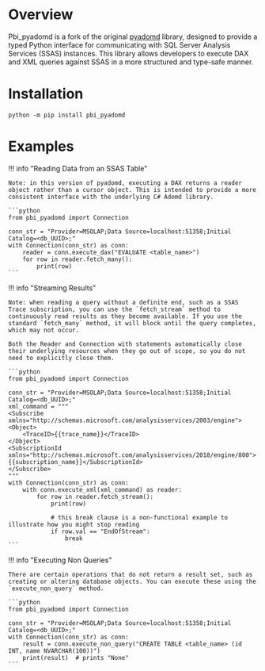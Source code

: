 # Overview

Pbi_pyadomd is a fork of the original [pyadomd](https://pypi.org/project/pyadomd/) library, designed to provide a typed Python interface for communicating with SQL Server Analysis Services (SSAS) instances. This library allows developers to execute DAX and XML queries against SSAS in a more structured and type-safe manner.

# Installation

```shell
python -m pip install pbi_pyadomd
```

# Examples


!!! info "Reading Data from an SSAS Table"

    Note: in this version of pyadomd, executing a DAX returns a reader object rather than a cursor object. This is intended to provide a more consistent interface with the underlying C# Adomd library.

    ```python
    from pbi_pyadomd import Connection

    conn_str = "Provider=MSOLAP;Data Source=localhost:51358;Initial Catalog=<db_UUID>;"
    with Connection(conn_str) as conn:
        reader = conn.execute_dax("EVALUATE <table_name>")
        for row in reader.fetch_many():
            print(row)
    ```

!!! info "Streaming Results"

    Note: when reading a query without a definite end, such as a SSAS Trace subscription, you can use the `fetch_stream` method to continuously read results as they become available. If you use the standard `fetch_many` method, it will block until the query completes, which may not occur.

    Both the Reader and Connection with statements automatically close their underlying resources when they go out of scope, so you do not need to explicitly close them.

    ```python
    from pbi_pyadomd import Connection

    conn_str = "Provider=MSOLAP;Data Source=localhost:51358;Initial Catalog=<db_UUID>;"
    xml_command = """
    <Subscribe xmlns="http://schemas.microsoft.com/analysisservices/2003/engine">
    <Object>
        <TraceID>{{trace_name}}</TraceID>
    </Object>
    <SubscriptionId xmlns="http://schemas.microsoft.com/analysisservices/2018/engine/800">{{subscription_name}}</SubscriptionId>
    </Subscribe>
    """
    with Connection(conn_str) as conn:
        with conn.execute_xml(xml_command) as reader:
            for row in reader.fetch_stream():
                print(row)

                # this break clause is a non-functional example to illustrate how you might stop reading
                if row.val == "EndOfStream":
                    break
    ```

!!! info "Executing Non Queries"

    There are certain operations that do not return a result set, such as creating or altering database objects. You can execute these using the `execute_non_query` method.

    ```python
    from pbi_pyadomd import Connection

    conn_str = "Provider=MSOLAP;Data Source=localhost:51358;Initial Catalog=<db_UUID>;"
    with Connection(conn_str) as conn:
        result = conn.execute_non_query("CREATE TABLE <table_name> (id INT, name NVARCHAR(100))")
        print(result)  # prints "None"
    ```
